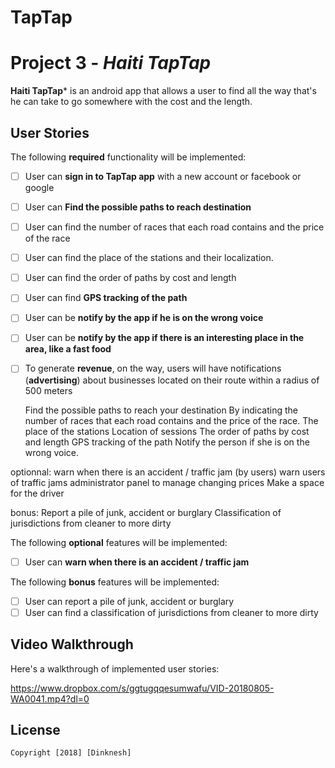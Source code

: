 # TapTap
# Project 3 - *Haiti TapTap*

**Haiti TapTap*** is an android app that allows a user to find all the way that's he can take to go somewhere with the cost and the length.


## User Stories

The following **required** functionality will be implemented:

* [ ]	User can **sign in to TapTap app** with a new account or facebook or google
* [ ]	User can **Find the possible paths to reach destination**
  * [ ] User can find the number of races that each road contains and the price of the race
  * [ ] User can find the place of the stations and their localization.
  * [ ] User can find the order of paths by cost and length
  * [ ] User can find **GPS tracking of the path**
* [ ] User can be  **notify by the app if he is on the wrong voice**
* [ ] User can be  **notify by the app if there is an interesting place in the area, like a fast food**
* [ ] To generate **revenue**, on the way, users will have notifications (**advertising**) about businesses located on their route within a radius of 500 meters
  
  Find the possible paths to reach your destination
By indicating the number of races that each road contains and the price of the race.
The place of the stations
Location of sessions
The order of paths by cost and length
GPS tracking of the path
Notify the person if she is on the wrong voice.


optionnal:
warn when there is an accident / traffic jam (by users)
warn users of traffic jams
administrator panel to manage changing prices
Make a space for the driver

bonus:
Report a pile of junk, accident or burglary
Classification of jurisdictions from cleaner to more dirty

The following **optional** features will be implemented:

* [ ] User can **warn when there is an accident / traffic jam**

The following **bonus** features will be implemented:

* [ ] User can report a pile of junk, accident or burglary
* [ ] User can find a classification of jurisdictions from cleaner to more dirty

## Video Walkthrough

Here's a walkthrough of implemented user stories:

https://www.dropbox.com/s/ggtugqqesumwafu/VID-20180805-WA0041.mp4?dl=0




## License

    Copyright [2018] [Dinknesh]

    

